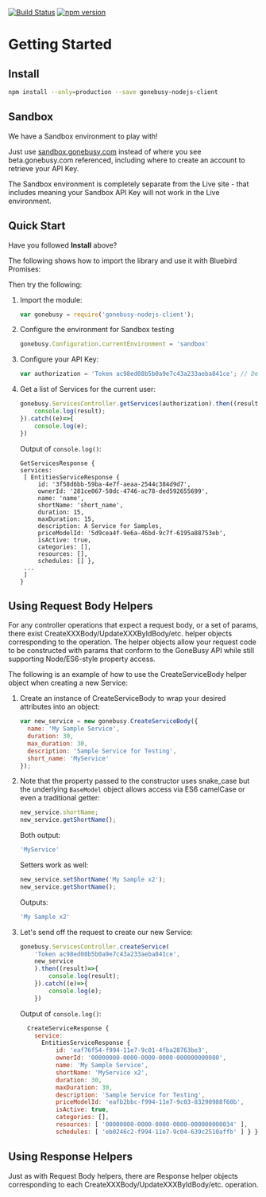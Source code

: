 [![Build Status](https://travis-ci.org/gonebusy/gonebusy-nodejs-client.svg?branch=master)](https://travis-ci.org/gonebusy/gonebusy-nodejs-client)
[![npm version](https://badge.fury.io/js/gonebusy-nodejs-client.svg)](https://badge.fury.io/js/gonebusy-nodejs-client)

# Getting Started

## Install

```bash
npm install --only=production --save gonebusy-nodejs-client
```

## Sandbox

We have a Sandbox environment to play with!

Just use [sandbox.gonebusy.com](https://sandbox.gonebusy.com) instead of where you see beta.gonebusy.com referenced, including where to create an account to retrieve your API Key.

The Sandbox environment is completely separate from the Live site - that includes meaning your Sandbox API Key will not work in the Live environment.

## Quick Start

Have you followed **Install** above?

The following shows how to import the library and use it with Bluebird Promises:

Then try the following:

1. Import the module:

    ```js
    var gonebusy = require('gonebusy-nodejs-client');
    ```

1. Configure the environment for Sandbox testing

    ```js
    gonebusy.Configuration.currentEnvironment = 'sandbox'
    ```

1. Configure your API Key:

    ```js
    var authorization = 'Token ac98ed08b5b0a9e7c43a233aeba841ce'; // Default Sandbox token
    ```

1. Get a list of Services for the current user:

    ```js
    gonebusy.ServicesController.getServices(authorization).then((result)=>{
        console.log(result);
    }).catch((e)=>{
        console.log(e);
    })
    ```

    Output of `console.log()`:
    ```
    GetServicesResponse {
    services:
     [ EntitiesServiceResponse {
         id: '3f58d6bb-59ba-4e7f-aeaa-2544c384d9d7',
         ownerId: '281ce067-50dc-4746-ac78-ded592655699',
         name: 'name',
         shortName: 'short_name',
         duration: 15,
         maxDuration: 15,
         description: A Service for Samples,
         priceModelId: '5d9cea4f-9e6a-46bd-9c7f-6195a88753eb',
         isActive: true,
         categories: [],
         resources: [],
         schedules: [] },
     ...
     ]
   }
   ```

## Using Request Body Helpers

For any controller operations that expect a request body, or a set of params, there exist CreateXXXBody/UpdateXXXByIdBody/etc. helper objects corresponding to the operation.  The helper objects allow your request code to be constructed with params that conform to the GoneBusy API while still supporting Node/ES6-style property access.

The following is an example of how to use the CreateServiceBody helper object when creating a new Service:

1. Create an instance of CreateServiceBody to wrap your desired attributes into an object:

    ```js
    var new_service = new gonebusy.CreateServiceBody({
      name: 'My Sample Service',
      duration: 30,
      max_duration: 30,
      description: 'Sample Service for Testing',
      short_name: 'MyService'
    });
    ```

2. Note that the property passed to the constructor uses snake_case but the underlying `BaseModel` object allows access via ES6 camelCase or even a traditional getter:

    ```js
    new_service.shortName;
    new_service.getShortName();
    ```

    Both output:
    ```js
    'MyService'
    ```

    Setters work as well:
    ```js
    new_service.setShortName('My Sample x2');
    new_service.getShortName();
    ```

    Outputs:
    ```js
    'My Sample x2'
    ```

3. Let's send off the request to create our new Service:

    ```js
    gonebusy.ServicesController.createService(
        'Token ac98ed08b5b0a9e7c43a233aeba841ce',
        new_service
        ).then((result)=>{
            console.log(result);
        }).catch((e)=>{
            console.log(e);
        })
    ```

    Output of `console.log()`:
    ```js
      CreateServiceResponse {
        service:
          EntitiesServiceResponse {
              id: 'eaf76f54-f994-11e7-9c01-4fba28763be3',
              ownerId: '00000000-0000-0000-0000-000000000080',
              name: 'My Sample Service',
              shortName: 'MyService x2',
              duration: 30,
              maxDuration: 30,
              description: 'Sample Service for Testing',
              priceModelId: 'eafb2bbc-f994-11e7-9c03-83290988f60b',
              isActive: true,
              categories: [],
              resources: [ '00000000-0000-0000-0000-000000000034' ],
              schedules: [ 'eb0246c2-f994-11e7-9c04-639c2510affb' ] } }
    ```

## Using Response Helpers

Just as with Request Body helpers, there are Response helper objects corresponding to each CreateXXXBody/UpdateXXXByIdBody/etc. operation.
